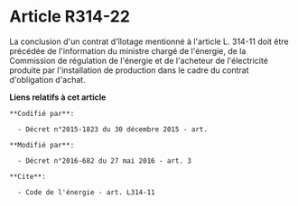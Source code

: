 # Article R314-22

La conclusion d'un contrat d'îlotage mentionné à l'article L. 314-11 doit être précédée de l'information du ministre chargé
de l'énergie, de la Commission de régulation de l'énergie et de l'acheteur de l'électricité produite par l'installation de
production dans le cadre du contrat d'obligation d'achat.

**Liens relatifs à cet article**

	**Codifié par**:

	  - Décret n°2015-1823 du 30 décembre 2015 - art.

	**Modifié par**:

	  - Décret n°2016-682 du 27 mai 2016 - art. 3

	**Cite**:

	  - Code de l'énergie - art. L314-11
